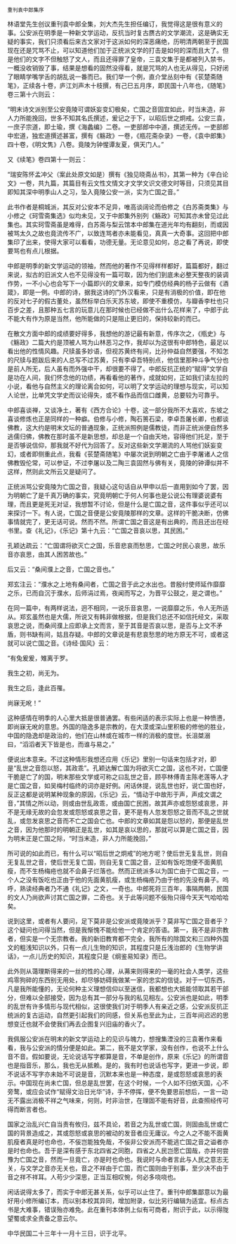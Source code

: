     重刊袁中郎集序 

   林语堂先生创议重刊袁中郎全集，刘大杰先生担任编订，我觉得这是很有意义的事。公安派在明季是一种新文学运动，反抗当时复古赝古的文学潮流，这是确实无疑的事实，我们只须看后来古文家对于这派如何的深恶痛绝，历明清两朝至于民国现在还是咒骂不止，可以知道他们加于正统派文学的打击是如何的深而且大了。但是他们的文字不但触怒了文人，而且还得罪了皇帝，三袁文集于是都被列入禁书，一概没收销毁了事，结果是想看的固然没得看，就是咒骂的人也无从得见，只好闭了眼睛学嘴学舌的胡乱说一番而已。我们举一个例，直介堂丛刻中有《苌楚斋随笔》，正续各十卷，庐江刘声木十枝撰，有己巳五月序，即民国十八年也，《随笔》卷三第十六则云：

   “明末诗文派别至公安竟陵可谓妖妄变幻极矣，亡国之音固宜如此，时当末造，非人力所能挽回，世多不知其名氏撰述，爰记之于下，以昭后世之炯戒。公安三袁，一庶子宗道，即士瑜，撰《海蠡编》二卷。一吏部郎中中道，撰述无传。一吏部郎中宏道，独宏道撰述甚富，撰有《觞政》一卷，《瓶花斋杂录》一卷，《袁中郎集》四十卷，《明文隽》八卷。竟陵为钟惺谭友夏，俱天门人。”

   又《续笔》卷四第十一则云：

   “瑞安陈怀孟冲父（案此处原文如是）撰有《独见晓斋丛书》，其第一种为《辛白论文》一卷，共九篇，其篇目有云文性文情文才文学文识文德文时等目，只须见其目即知其深中明季山人之习，坠入竟陵公安一派，实为亡国之音。”

   此书作者是桐城派，其反对公安本不足异，唯高谈阔论而伯修之《白苏斋类集》与小修之《珂雪斋集选》似均未见，又于中郎集外别列《觞政》可知其亦未曾见过此集也。其实珂雪斋虽是难得，白苏斋与梨云馆本中郎集在道光年均有翻刻，而或因被骂太久之故也竟流传不广，以致连骂者亦未能看见，真真一大奇事。这回把中郎集印了出来，使得大家可以看看，功德无量。无论意见如何，总之看了再说，即使要骂也有点儿根据。

   中郎是明季的新文学运动的领袖，然而他的著作不见得样样都好，篇篇都好，翻过来说，拟古的旧派文人也不见得没有一篇可取，因为他们到底未必整天整夜的装调作势，一不小心也会写下一小篇即兴的文章来，如专门模仿经典的杨子云做有《酒箴》，即是一例。中郎的诗，据我这诗的门外汉看来，只是有消极的价值，即在他的反对七子的假古董处，虽然标举白乐天苏东坡，即使不重模仿，与瓣香李杜也只百步之差，且那种五七言的玩意儿在那时候也已经做不出什么花样来了，中郎于此不能大有作为原是当然，他所能做的只是阻止更旧的，保持较新的而已。

   在散文方面中郎的成绩要好得多，我想他的游记最有新意，传序次之，《瓶史》与《觞政》二篇大约是顶被人骂为山林恶习之作，我却以为这很有中郎特色，最足以看出他的性情风趣。尺牍虽多妙语，但视苏黄终有间，比孙仲益自然要强，不知怎的尺牍与题跋后来的人总写不过苏黄，只有李卓吾特别点，他信里那种斗争气分也是前人所无，后人虽有而外强中干，却很要不得了。中郎反抗正统的“赋得”文学自是功在人间，我们怀念他的功绩，再看看他的著作，成就如何，正如我们读左拉的小说，看他与自然主义的理论离合如何，可以明了文学运动的理想与现实，可以知人论世，比单凭文学史而议论得失，或不看作品而信口雌黄，总要较为可靠乎。

   中郎喜谈禅，又谈净土，著有《西方合论》十卷，这一部分我所不大喜欢，东坡之喜谈修炼也正是同样的一种癖。伯修与小修，陶石篑石梁，李卓吾屠长卿，也都谈佛教，这大约是明末文坛的普通现象，正统派照例是儒教徒，而非正统派便自然多逃儒归佛，佛教在那时虽不是新思想，却总是一个自由天地，容得他们托足，至于是否够说信仰，那我就不好代为回答了。反对这些新文学潮流的人骂他们妖妄变幻，或者即侧重此点，我看《苌楚斋随笔》中屡次说到明朝之亡由于李屠诸人之信佛教毁伦常，可以参证，不过李屠以及二陶三袁固然与佛有关，竟陵的钟谭似并不这样，然则此文所云又是疑问了。

   正统派骂公安竟陵为亡国之音，我疑心这句话自从甲申以后一直用到如今了罢，因为明朝亡了是千真万确的事实，究竟明朝亡于何人何事也是公说公有理婆说婆有理，而且更是死无对证，我想暂不讨论，但是什么是亡国之音，这件事似乎还可以来探讨一下。有人说，亡国之音便是公安竟陵那样的文章。这样的干脆决断，仿佛事情就完了，更无话可说。然而不然。所谓亡国之音这是有出典的，而且还出在经书里。查《礼记》，《乐记》第十九云：“亡国之音哀以思，其民困。”

   孔颖达疏云：“亡国谓将欲灭亡之国，乐音悲哀而愁思，亡国之时民心哀思，故乐音亦哀思，由其人困苦故也。”

   后又云：“桑间濮上之音，亡国之音也。”

   郑玄注云：“濮水之上地有桑间者，亡国之音于此之水出也。昔殷纣使师延作靡靡之乐，已而自沉于濮水，后师涓过焉，夜闻而写之，为晋平公鼓之，是之谓也。”

   在同一篇中，有两样说法，迥不相同，一说乐音哀思，一说靡靡之乐，令人无所适从。郑玄虽然也是大儒，所说又有韩非做根据，但是我们总还不如信托经文，采取哀思之说，而桑间濮上应即承上文而言，至于其音是否哀以思，是否与上文不矛盾，则书缺有间，姑且存疑。中郎的文章说是有悲哀愁思的地方原无不可，或者这就可以说亡国之音。《诗经·国风》云：

   “有兔爰爰，雉离于罗。

   我生之初，尚无为。

   我生之后，逢此百罹。

   尚寐无吪！”

   这种感情在明季的人心里大抵是很普通罢。有些闲适的表示实际上也是一种愤懑，即尚寐无吪的意思。外国的隐逸多是宗教的，在大漠或深山里积极的修他的胜业，中国的隐逸却是政治的，他们在山林或在城市一样的消极的度世。长沮桀溺曰，“滔滔者天下皆是也，而谁与易之，”

   便说出本意来。不过这种情形我想还应用《乐记》里别一句话来包括才对，即是“乱世之音怨以怒，其政乖”。孔颖达解亡国为将欲灭亡之国，这也不对，亡国便干脆是亡了的国，明末那些文学或可称之曰乱世之音，顾亭林傅青主陈老莲等人才是亡国之音，如吴梅村临终的词亦是好例。闲话休提，说乱世也好，说亡国也好，反正这都是说明某种现象的原因，《乐记》云，“情动于中故形于声，声成文谓之音，”其情之所以动，则或由世乱政乖，或由国亡民困，故其声亦或怨怒或哀思，并不是无缘无故的会忽发或怨怒或哀思之音，更不是有人忽发怨怒之音而不乱之世就乱，或忽发哀思之音而不亡之国会亡也。中郎的文章如其是怨以怒的，那便是乱世之音，因为他那时的明朝正是乱世，如其是哀以思的，那就可以算是亡国之音，因为明末正是亡国之际，“时当末造，非人力所能挽回，”

   所可说的如此而已，有什么可以“昭后世之炯戒”的地方呢？使后世无复乱世，则自无复乱世之音，使后世无复亡国，则自无复亡国之音，正如有饭吃饱便不面黄肌瘦，而不生杨梅疮也就不会鼻子烂落也。然而正统派多以为国亡由于亡国之音，一个人之没有饭吃也正由于他的先面黄肌瘦，或生杨梅疮乃由于他的先没有鼻子。呜呼，熟读经典者乃不通《礼记》之文，一奇也。中郎死将三百年，事隔两朝，民国的文人乃尚欲声讨其亡国之罪，二奇也。关于此等问题不佞殆只得今天天气哈哈哈矣。

   说到这里，或者有人要问，足下莫非是公安派或竟陵派乎？莫非写亡国之音者乎？这个疑问也问得当然，但是我惭愧不能给他一个肯定的答语。第一，我不是非宗教者，但实是一个无宗教者。我的新旧教育都不完全，我所有的除国文和三四种外国文的粗浅知识以外，只有一点儿生物的知识，其程度只是丘浅治郎的《生物学讲话》，一点儿历史的知识，其程度只是《纲鉴易知录》而已。

   此外则从蔼理斯得来的一丝的性的心理，从茀来则得来的一毫的社会人类学，这些鸡零狗碎的东西别无用处，却尽够妨碍我做某一家的忠实的信徒。对于一切东西，凡是我所能懂的，无论何种主义理想信仰以至迷信，我都想也大抵能领取其若干部分，但难以全部接受，因为总有其一部分与我的私见相左。公安派也是如此，明季的乱世有许多情形与现代相似，这很使我们对于明季人有亲近之感，公安派反抗正统派的复古运动，自然更引起我们的同感，但关系也至此为止，三百年间迟迟的思想变迁也就不会使我们再去企图复兴旧庙的香火了。

   我佩服公安派在明末的新文学运动上的见识与魄力，想搜集湮没的三袁著作来看看，我与公安派的情分便是如此。第二，我不是文学家，没有创作，也说不上什么音不音。假如要说，无论说话写字都算是音，不单是创作，原来《乐记》的所谓音也是指音乐，那么，我也无从抵赖。是的，我有时也说话也写字，更进一步说，即不说话不写字亦未始不可说是音，沉默本来也是一种态度，是或怨怒或哀思的表示。中国现在尚未亡国，但总是乱世罢，在这个时候，一个人如不归依天国，心不旁鹜，或应会试作“赋得文治日光华”诗，手不停挥，便不免要思前想后，一言一动无不露出消极不祥之气味来，何则，时非治世，在理固不能有好音，此查照经传可得而断言者也。

   国家之治乱兴亡自当责有攸归，兹不具论，若音之为乱世或亡国，则固由乱世或亡国的背景造成之，其或怨怒或哀思的被动的发音者应无庸议。今之人之不能不面黄肌瘦者真是时也命也，不佞岂能独免哉，不佞非公安派而不能逃亡国之音之谥者亦是时也命也。吾于是深有感于东北四省之同胞，四省之人民岂愿亡国哉，亦并何尝豫为亡国之音，然而一旦竟亡，亦是时也命也。我说时与命者言此与人民之意志无关，与文学之音亦无关也，音之不祥由于亡国，而亡国则由于别事，至少决不由于音之祥不祥耳。人苟少少深思，正当互相叹惋，何必多哓哓也。

   闲话说得太多了，而实于中郎无甚关系，似乎可以止住了。重刊中郎集鄙意以为最好用小修所编订本，而以别本校其异同，增加附录，似比另行编辑为适宜。标点古书是大难事，错误殆亦难免。此在重刊本体例上似有可商者，附识于此，以示得陇望蜀或求全责备之意云尔。

   中华民国二十三年十一月十三日，识于北平。

